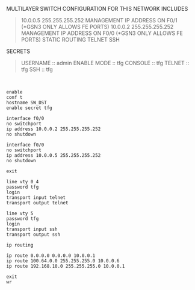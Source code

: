 MULTILAYER SWITCH CONFIGURATION FOR THIS NETWORK INCLUDES

>10.0.0.5 255.255.255.252 MANAGEMENT IP ADDRESS ON F0/1 (*GSN3 ONLY ALLOWS FE PORTS)
>10.0.0.2 255.255.255.252 MANAGEMENT IP ADDRESS ON F0/0 (*GSN3 ONLY ALLOWS FE PORTS)
>STATIC ROUTING
>TELNET
>SSH
  
SECRETS

>USERNAME    :: admin
>ENABLE MODE :: tfg
>CONSOLE     :: tfg
>TELNET      :: tfg
>SSH         :: tfg

&nbsp;

```
enable
conf t
hostname SW_DST
enable secret tfg

interface f0/0
no switchport
ip address 10.0.0.2 255.255.255.252
no shutdown

interface f0/0
no switchport
ip address 10.0.0.5 255.255.255.252
no shutdown

exit

line vty 0 4
password tfg
login
transport input telnet
transport output telnet

line vty 5
password tfg
login
transport input ssh
transport output ssh

ip routing

ip route 0.0.0.0 0.0.0.0 10.0.0.1
ip route 100.64.0.0 255.255.255.0 10.0.0.6
ip route 192.168.10.0 255.255.255.0 10.0.0.1

exit
wr

```
